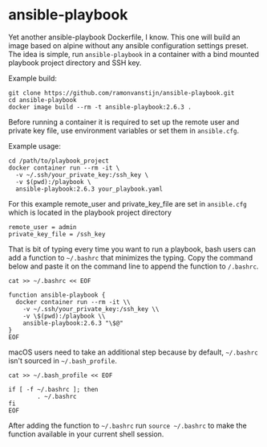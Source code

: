 # ansible-playbook

Yet another ansible-playbook Dockerfile, I know. This one will build an image based on alpine without any ansible configuration settings preset. The idea is simple, run `ansible-playbook` in a container with a bind mounted playbook project directory and SSH key.

Example build:

```shell
git clone https://github.com/ramonvanstijn/ansible-playbook.git
cd ansible-playbook
docker image build --rm -t ansible-playbook:2.6.3 .
```

Before running a container it is required to set up the remote user and private key file, use environment variables or set them in `ansible.cfg`.

Example usage:

```shell
cd /path/to/playbook_project
docker container run --rm -it \
  -v ~/.ssh/your_private_key:/ssh_key \
  -v $(pwd):/playbook \
  ansible-playbook:2.6.3 your_playbook.yaml
```

For this example remote_user and private_key_file are set in `ansible.cfg` which is located in the playbook project directory

```shell
remote_user = admin
private_key_file = /ssh_key
```

That is bit of typing every time you want to run a playbook, bash users can add a function to `~/.bashrc` that minimizes the typing. Copy the command below and paste it on the command line to append the function to `/.bashrc`.

```shell
cat >> ~/.bashrc << EOF

function ansible-playbook {
  docker container run --rm -it \\
    -v ~/.ssh/your_private_key:/ssh_key \\
    -v \$(pwd):/playbook \\
    ansible-playbook:2.6.3 "\$@"
}
EOF
```

macOS users need to take an additional step because by default, `~/.bashrc` isn't sourced in `~/.bash_profile`.

```shell
cat >> ~/.bash_profile << EOF

if [ -f ~/.bashrc ]; then
        . ~/.bashrc
fi
EOF
```

After adding the function to `~/.bashrc` run `source ~/.bashrc` to make the function available in your current shell session.